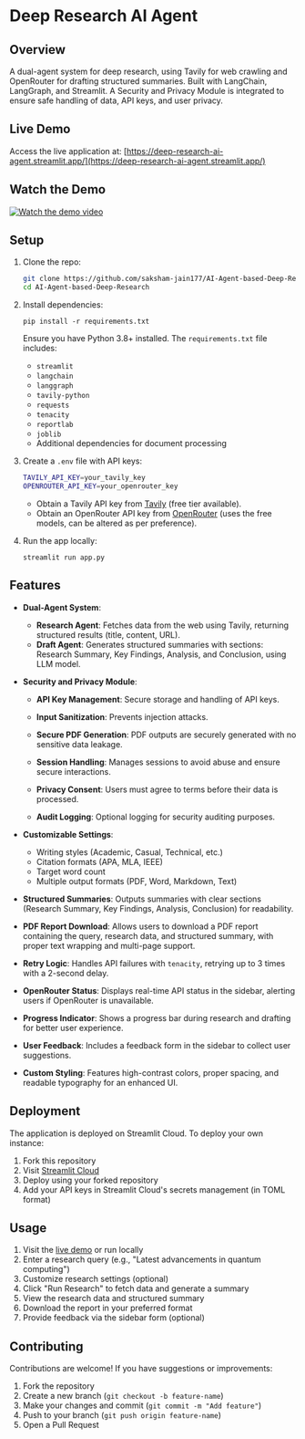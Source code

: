 # Deep Research AI Agent

## Overview

A dual-agent system for deep research, using Tavily for web crawling and OpenRouter for drafting structured summaries. Built with LangChain, LangGraph, and Streamlit. A Security and Privacy Module is integrated to ensure safe handling of data, API keys, and user privacy.

## Live Demo

Access the live application at: [https://deep-research-ai-agent.streamlit.app/](https://deep-research-ai-agent.streamlit.app/)

## Watch the Demo

[![Watch the demo video](https://i.vimeocdn.com/video/2006782380-10ad9763c14f305a030d0d013b1c71528b7b836637d609c0829e52980037c6d3-d_640x360)](https://vimeo.com/1076886152)

## Setup

1. Clone the repo:

    ``` bash
    git clone https://github.com/saksham-jain177/AI-Agent-based-Deep-Research.git
    cd AI-Agent-based-Deep-Research
   ```

2. Install dependencies:

   ``` pip install -r requirements.txt ```

      Ensure you have Python 3.8+ installed. The `requirements.txt` file includes:
   - `streamlit`
   - `langchain`
   - `langgraph`
   - `tavily-python`
   - `requests`
   - `tenacity`
   - `reportlab`
   - `joblib`
   - Additional dependencies for document processing

3. Create a `.env` file with API keys:

      ```bash
      TAVILY_API_KEY=your_tavily_key
      OPENROUTER_API_KEY=your_openrouter_key
      ```

      - Obtain a Tavily API key from [Tavily](https://tavily.com) (free tier available).
      - Obtain an OpenRouter API key from [OpenRouter](https://openrouter.ai) (uses the free models, can be altered as per preference).

4. Run the app locally:

      ```streamlit run app.py```

## Features

- **Dual-Agent System**:
  - **Research Agent**: Fetches data from the web using Tavily, returning structured results (title, content, URL).
  - **Draft Agent**: Generates structured summaries with sections: Research Summary, Key Findings, Analysis, and Conclusion, using LLM model.

- **Security and Privacy Module**:

   - **API Key Management**: Secure storage and handling of API keys.

   - **Input Sanitization**: Prevents injection attacks.

   - **Secure PDF Generation**: PDF outputs are securely generated with no sensitive data leakage.

   - **Session Handling**: Manages sessions to avoid abuse and ensure secure interactions.

   - **Privacy Consent**: Users must agree to terms before their data is processed.

   - **Audit Logging**: Optional logging for security auditing purposes.

- **Customizable Settings**:
  - Writing styles (Academic, Casual, Technical, etc.)
  - Citation formats (APA, MLA, IEEE)
  - Target word count
  - Multiple output formats (PDF, Word, Markdown, Text)
- **Structured Summaries**: Outputs summaries with clear sections (Research Summary, Key Findings, Analysis, Conclusion) for readability.
- **PDF Report Download**: Allows users to download a PDF report containing the query, research data, and structured summary, with proper text wrapping and multi-page support.
- **Retry Logic**: Handles API failures with `tenacity`, retrying up to 3 times with a 2-second delay.
- **OpenRouter Status**: Displays real-time API status in the sidebar, alerting users if OpenRouter is unavailable.
- **Progress Indicator**: Shows a progress bar during research and drafting for better user experience.
- **User Feedback**: Includes a feedback form in the sidebar to collect user suggestions.
- **Custom Styling**: Features high-contrast colors, proper spacing, and readable typography for an enhanced UI.

## Deployment

The application is deployed on Streamlit Cloud. To deploy your own instance:

1. Fork this repository
2. Visit [Streamlit Cloud](https://share.streamlit.io)
3. Deploy using your forked repository
4. Add your API keys in Streamlit Cloud's secrets management (in TOML format)

## Usage

1. Visit the [live demo](https://deep-research-ai-agent.streamlit.app/) or run locally
2. Enter a research query (e.g., "Latest advancements in quantum computing")
3. Customize research settings (optional)
4. Click "Run Research" to fetch data and generate a summary
5. View the research data and structured summary
6. Download the report in your preferred format
7. Provide feedback via the sidebar form (optional)

## Contributing

Contributions are welcome! If you have suggestions or improvements:

1. Fork the repository
2. Create a new branch (`git checkout -b feature-name`)
3. Make your changes and commit (`git commit -m "Add feature"`)
4. Push to your branch (`git push origin feature-name`)
5. Open a Pull Request
